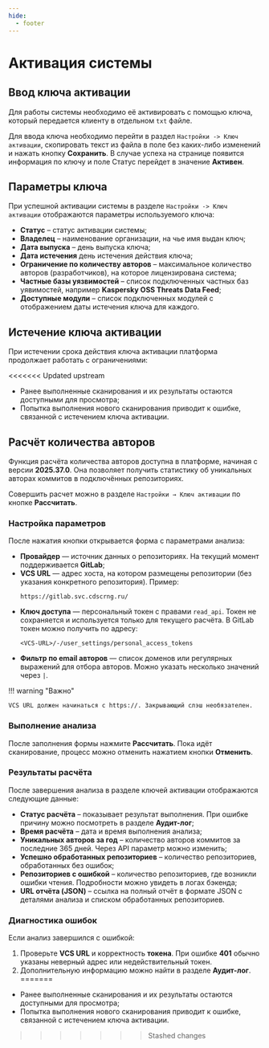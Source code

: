 ```yaml
---
hide:
  - footer
---
```


# Активация системы

## Ввод ключа активации

Для работы системы необходимо её активировать с помощью ключа, который передается клиенту в отдельном `txt` файле.

Для ввода ключа необходимо перейти в раздел `Настройки -> Ключ активации`, скопировать текст из файла в поле без каких-либо изменений и нажать кнопку **Сохранить**. В случае успеха на странице появится информация по ключу и поле Статус перейдет в значение **Активен**.

## Параметры ключа

При успешной активации системы в разделе `Настройки -> Ключ активации` отображаются параметры используемого ключа:

- **Статус** – статус активации системы;
- **Владелец** – наименование организации, на чье имя выдан ключ;
- **Дата выпуска** – день выпуска ключа;
- **Дата истечения** день истечения действия ключа;
- **Ограничение по количеству авторов** – максимальное количество авторов (разработчиков), на которое лицензирована система;
- **Частные базы уязвимостей** – список подключенных частных баз уявимостей, например **Kaspersky OSS Threats Data Feed**;
- **Доступные модули** – список подключенных модулей с отображением даты истечения ключа для каждого.

## Истечение ключа активации

При истечении срока действия ключа активации платформа продолжает работать с ограничениями:

<<<<<<< Updated upstream
- Ранее выполненные сканирования и их результаты остаются доступными для просмотра;
- Попытка выполнения нового сканирования приводит к ошибке, связанной с истечением ключа активации.

## Расчёт количества авторов

Функция расчёта количества авторов доступна в платформе, начиная с версии **2025.37.0**. Она позволяет получить статистику об уникальных авторах коммитов в подключённых репозиториях.

Совершить расчет можно в разделе `Настройки → Ключ активации` по кнопке **Рассчитать**.

### Настройка параметров

После нажатия кнопки открывается форма с параметрами анализа:

- **Провайдер** — источник данных о репозиториях. На текущий момент поддерживается **GitLab**;
- **VCS URL** — адрес хоста, на котором размещены репозитории (без указания конкретного репозитория).
  Пример:
  ```
  https://gitlab.svc.cdscrng.ru/
  ```
- **Ключ доступа** — персональный токен с правами `read_api`. Токен не сохраняется и используется только для текущего расчёта.
  В GitLab токен можно получить по адресу:
  ```
  <VCS-URL>/-/user_settings/personal_access_tokens
  ```
- **Фильтр по email авторов** — список доменов или регулярных выражений для отбора авторов. Можно указать несколько значений через `|`.


!!! warning "Важно"

    VCS URL должен начинаться с https://. Закрывающий слэш необязателен.

### Выполнение анализа

После заполнения формы нажмите **Рассчитать**. Пока идёт сканирование, процесс можно отменить нажатием кнопки **Отменить**.

### Результаты расчёта

После завершения анализа в разделе ключей активации отображаются следующие данные:

- **Статус расчёта** – показывает результат выполнения. При ошибке причину можно посмотреть в разделе **Аудит-лог**;
- **Время расчёта** – дата и время выполнения анализа;
- **Уникальных авторов за год** – количество авторов коммитов за последние 365 дней. Через API параметр можно изменить;
- **Успешно обработанных репозиториев** – количество репозиториев, обработанных без ошибок;
- **Репозиториев с ошибкой** – количество репозиториев, где возникли ошибки чтения. Подробности можно увидеть в логах бэкенда;
- **URL отчёта (JSON)** – ссылка на полный отчёт в формате JSON с деталями анализа и списком обработанных репозиториев.

### Диагностика ошибок

Если анализ завершился с ошибкой:

1. Проверьте **VCS URL** и корректность **токена**. При ошибке **401** обычно указаны неверный адрес или недействительный токен.
3. Дополнительную информацию можно найти в разделе **Аудит-лог**.
=======
- Ранее выполненные сканирования и их результаты остаются доступными для просмотра;  
- Попытка выполнения нового сканирования приводит к ошибке, связанной с истечением ключа активации.
>>>>>>> Stashed changes
